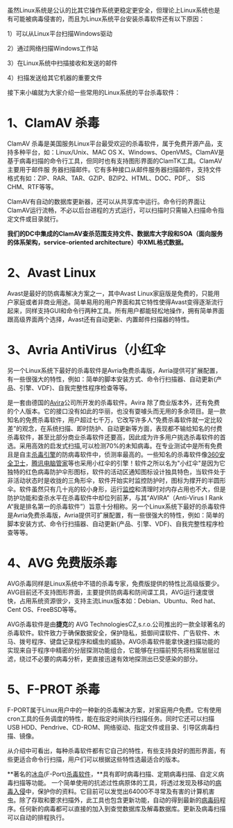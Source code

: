 虽然Linux系统是公认的比其它操作系统更稳定更安全，但理论上Linux系统也是有可能被病毒侵害的，而且为Linux系统平台安装杀毒软件还有以下原因：

1）可以从Linux平台扫描Windows驱动

2）通过网络扫描Windows工作站

3）在Linux系统中扫描接收和发送的邮件

4）扫描发送给其它机器的重要文件

接下来小编就为大家介绍一些常用的Linux系统的平台杀毒软件：

# 1、ClamAV 杀毒

ClamAV 杀毒是美国服务Linux平台最受欢迎的杀毒软件，属于免费开源产品，支持多种平台，如：Linux/Unix、MAC OS X、Windows、OpenVMS。ClamAV是基于病毒扫描的命令行工具，但同时也有支持图形界面的ClamTK工具。ClamAV主要用于邮件服 务器扫描邮件。它有多种接口从邮件服务器扫描邮件，支持文件格式有如：ZIP、RAR、TAR、GZIP、BZIP2、HTML、DOC、PDF,、 SIS CHM、RTF等等。

ClamAV有自动的数据库更新器，还可以从共享库中运行。命令行的界面让ClamAV运行流畅，不必以后台进程的方式运行，可以扫描时只需输入扫描命令指定文件或目录就行。

**我们的DC中集成的ClamAV查杀范围支持文件、数据库大字段和SOA（面向服务的体系架构，service-oriented architecture）中XML格式数据。**

# 2、Avast Linux　　

Avast是最好的防病毒解决方案之一，其中Avast Linux家庭版是免费的，只能用户家庭或者非商业用途。简单易用的用户界面和其它特性使得Avast变得逐渐流行起来，同样支持GUI和命令行两种工具。所有用户都能轻松地操作，拥有简单界面跟高级界面两个选择，Avast还有自动更新、内置邮件扫描器的特性。

# 3、Avria AntiVirus（小红伞

另一个Linux系统下最好的杀毒软件是Avria免费杀毒版，Avria提供可扩展配置，有一些很强大的特性，例如：简单的脚本安装方式、命令行扫描器、自动更新(产品、引擎、VDF)、自我完整性程序检查等等。



是一套由德国的[Avira](https://baike.baidu.com/item/Avira)公司所开发的杀毒软件。Avira 除了商业版本外，还有免费的个人版本。它的接口没有如此的华丽，也没有耍噱头而无用的多余项目。是一款知名的免费杀毒软件，用户超过七千万，它改写许多人“免费杀毒软件就一定比较差”的观念，在系统扫描、即时防护、自动更新等方面，表现都不输给知名的付费杀毒软件，甚至比部分商业杀毒软件还要高，因此成为许多用户挑选杀毒软件的首选。采用高效的启发式扫描,可以检测70%的未知病毒。在专业测试中是所有免费且是自主[杀毒引擎](https://baike.baidu.com/item/杀毒引擎/1604578)的防病毒软件中，侦测率最高的。一些知名的杀毒软件像[360安全卫士](https://baike.baidu.com/item/360安全卫士/5221277)，[腾讯电脑管家](https://baike.baidu.com/item/腾讯电脑管家/10625735)等也采用小红伞的引擎！软件之所以名为"小红伞"是因为它独特的红色病毒防护伞形图标，软件的活动区通知图标设计独具特色，当软件处于非活动状态时是收拢的三角形伞，软件开始实时监控防护时，图标为撑开的半圆形伞。软件虽然只有几十兆的较小身形，运行[监控](https://baike.baidu.com/item/监控/157510)和清理时对内存占用也不大，但是防护功能和查杀水平在杀毒软件中却位列前茅，与其“AVIRA”（Anti-Virus I Rank A“我是排名第一的杀毒软件”）旨意十分相称。另一个Linux系统下最好的杀毒软件是Avria免费杀毒版，Avria提供可扩展配置，有一些很强大的特性，例如：简单的脚本安装方式、命令行扫描器、自动更新(产品、引擎、VDF)、自我完整性程序检查等等。

# 4、AVG 免费版杀毒

AVG杀毒同样是Linux系统中不错的杀毒专家，免费版提供的特性比高级版要少。AVG目前还不支持图形界面，主要提供防病毒和防间谍工具，AVG运行速度很快，占用系统资源很少，支持主流Linux版本如：Debian、Ubuntu、Red hat、Cent OS、FreeBSD等等。



AVG杀毒软件是由**捷克**的 AVG TechnologiesCZ,s.r.o.公司推出的一款全球著名的杀毒软件。软件致力于确保数据安全，保护隐私，抵御间谍软件、广告软件、木马、拨号程序、键盘记录程序和蠕虫的威胁。AVG杀毒软件能拿快速扫描功能的实现来自于程序中精密的分层探测功能组合，它能够在扫描前预先将档案层层过滤，绕过不必要的病毒分析，更直接迅速有效地探测出已受感染的部分。

# 5、F-PROT 杀毒

F-PORT属于Linux用户中的一种新的杀毒解决方案，对家庭用户免费。它有使用cron工具的任务调度的特性，能在指定时间执行扫描任务。同时它还可以扫描USB HDD、Pendrive、CD-ROM、网络驱动、指定文件或目录、引导区病毒扫描、镜像。

从介绍中可看出，每种杀毒软件都有它自己的特性，有些支持良好的图形界面，有些更适合命令行扫描，用户们可以根据这些特性选最适合的版本。



**著名的[冰岛](https://baike.baidu.com/item/冰岛/26889)(F-Port)[杀毒软件](https://baike.baidu.com/item/杀毒软件)，**具有即时病毒扫描、定期病毒扫描、自定义病毒扫描等功能。 一个简单使用的抗滤过性病原体的工具，将透过发现及移动的[病毒入侵](https://baike.baidu.com/item/病毒入侵)中，保护你的资料。它目前可以发觉出64000不寻常及有害的计算机害虫。除了存取和要求扫描外，此工具也包含更新功能，自动的得到最新的[病毒码](https://baike.baidu.com/item/病毒码)程序。任何新的病毒都可以直接的加入到查觉数据库及解毒数据库。更新及病毒扫描可以自动的排程执行。